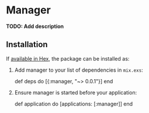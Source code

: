 # Manager

**TODO: Add description**

## Installation

If [available in Hex](https://hex.pm/docs/publish), the package can be installed as:

  1. Add manager to your list of dependencies in `mix.exs`:

        def deps do
          [{:manager, "~> 0.0.1"}]
        end

  2. Ensure manager is started before your application:

        def application do
          [applications: [:manager]]
        end

